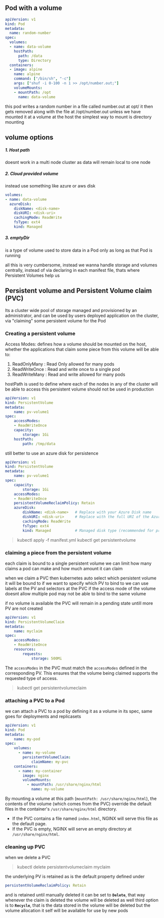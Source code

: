 ## Pod with a volume
```yml
apiVersion: v1
kind: Pod
metadata:
  name: random-number
spec:
  volumes:
  - name: data-volume
    hostPath:
      path: /data
      type: Directory
  containers:
  - image: alpine
    name: alpine
    command: ["/bin/sh", "-c"]
    args: ["shuf -i 0-100 -n 1 >> /opt/number.out;"]
    volumeMounts: 
    - mountPath: /opt
      name: data-volume
```
this pod writes a random number in a file called number.out at opt/
it then gets removed along with the file at /opt/number.out
unless we have mounted it at a volume at the host
the simplest way to mount is directory mounting
## volume options
##### 1. Host path
doesnt work in a multi node cluster as data will remain local to one node
##### 2. Cloud provided volume
instead use something like azure or aws disk
```yml
volumes:
- name: data-volume
  azureDisk:
    diskName: <disk-name>
    diskURI: <disk-uri>
    cachingMode: ReadWrite
    fsType: ext4
    kind: Managed
```
##### 3. emptyDir
is a type of volume used to store data in a Pod only as long as that Pod is running





all this is very cumbersome, instead we wanna handle storage and volumes centrally, instead of via declaring in each manifest file, thats where Persistent Volumes help us
## Persistent volume and Persistent Volume claim (PVC)
Its a cluster wide pool of storage managed and provisioned by an administrator, and can be used by users deployed application on the cluster, via "claiming" some persistent volume for the Pod
### Creating a persistent volume

Access Modes: defines how a volume should be mounted on the host, whether the applications that claim some piece from this volume will be able to:
1. ReadOnlyMany : Read Only allowed for many pods 
2. ReadWriteOnce : Read and write once to a single pod
3. ReadWriteMany : Read and write allowed for many pods 

hostPath is used to define where each of the nodes in any of the cluster will be able to access this persistent volume
should not be used in production

```yml
apiVersion: v1
kind: PersistentVolume
metadata:
	name: pv-volume1
spec:
	accessModes:
	- ReadWriteOnce
	capacity:
		storage: 1Gi
	hostPath:
		path: /tmp/data  
```

still better to use an azure disk for persistence
```yml
apiVersion: v1
kind: PersistentVolume
metadata:
	name: pv-volume1
spec:
	capacity:
		storage: 1Gi
	accessModes:
	- ReadWriteOnce
	persistentVolumeReclaimPolicy: Retain
	azureDisk:
		diskName: <disk-name>	# Replace with your Azure Disk name
		diskURI: <disk-uri>		# Replace with the full URI of the Azure Disk
		cachingMode: ReadWrite
		fsType: ext4
		kind: Managed			# Managed disk type (recommended for production)
```

>kubectl apply -f manifest.yml
>kubectl get persistentvolume
### claiming a piece from the persistent volume
each claim is bound to a single persistent volume
we can limit how many claims a pod can make and how much amount it can claim

when we claim a PVC then kubernetes auto select which persistent volume it will be bound to
if we want to specify which PV to bind to we can use labels at the PV and selectors at the PVC
if the access mode of the volume doesnt allow multiple pod may not be able to bind to the same volume

if no volume is available the PVC will remain in a pending state untill more PV are not created

```yml
apiVersion: v1
kind: PersistentVolumeClaim
metadata:
	name: myclaim
spec:
	accessModes:
	- ReadWriteOnce
	resources:
		requests:
			storage: 500Mi
```

The `accessModes` in the PVC must match the `accessModes` defined in the corresponding PV. This ensures that the volume being claimed supports the requested type of access.

>kubectl get persistentvolumeclaim

### attaching a PVC to a Pod
we can attach a PVC to a pod by defining it as a volume in its spec, same goes for deployments and replicasets
```yml
apiVersion: v1
kind: Pod
metadata:
	name: my-pod
spec:
	volumes:
	  - name: my-volume
	    persistentVolumeClaim:
	        claimName: my-pvc
	containers:
      - name: my-container
        image: nginx
        volumeMounts:
          - mountPath: /usr/share/nginx/html
            name: my-volume
```

By mounting a volume at this path (`mountPath: /usr/share/nginx/html`), the contents of the volume (which comes from the PVC) override the default files in the container's `/usr/share/nginx/html` directory.
- If the PVC contains a file named `index.html`, NGINX will serve this file as the default page.
- If the PVC is empty, NGINX will serve an empty directory at `/usr/share/nginx/html`.

### cleaning up PVC
when we delete a PVC
> kubectl delete persistentvolumeclaim myclaim

the underlying PV is retained
as is the default property defined under
```yml
persistentVolumeReclaimPolicy: Retain
```
and is retained until manually deleted
it can be set to **`Delete`**, that way whenever the claim is deleted the volume will be deleted as well
third option is to **`Recycle`**, that is the data stored in the volume will be deleted but the volume allocation it self will be available for use by new pods
